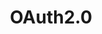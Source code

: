 ---
title: OAuth2.0
pubDatetime: 2024-01-23T04:06:31Z
slug: oauth-2-0
featured: false
draft: false
tags:
  - 指南
description: N/A
---